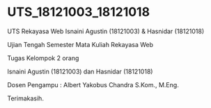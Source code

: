 # UTS_18121003_18121018
UTS Rekayasa Web Isnaini Agustin (18121003) &amp; Hasnidar (18121018)

Ujian Tengah Semester Mata Kuliah Rekayasa Web

Tugas Kelompok 2 orang

Isnaini Agustin (18121003) dan Hasnidar (18121018)

Dosen Pengampu : Albert Yakobus Chandra S.Kom., M.Eng.

Terimakasih.
